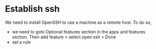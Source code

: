 # Establish ssh
We need to install OpenSSH to use a machine as a remote host. To do so, 
- we need to goto Optional features section in the apps and features section. Then add feature > select open ssh > Done
- set a rule 
